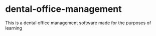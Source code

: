 # dental-office-management
This is a dental office management software made for the purposes of learning
